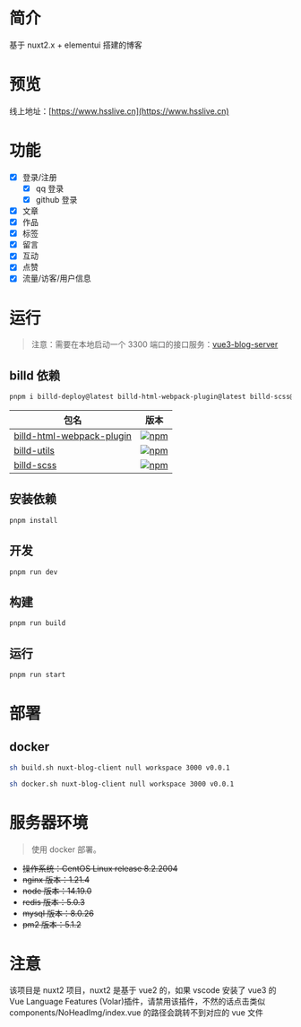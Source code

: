 # 简介

基于 nuxt2.x + elementui 搭建的博客

# 预览

线上地址：[https://www.hsslive.cn](https://www.hsslive.cn)

# 功能

- [x] 登录/注册
  - [x] qq 登录
  - [x] github 登录
- [x] 文章
- [x] 作品
- [x] 标签
- [x] 留言
- [x] 互动
- [x] 点赞
- [x] 流量/访客/用户信息

# 运行

> 注意：需要在本地启动一个 3300 端口的接口服务：[vue3-blog-server](https://github.com/galaxy-s10/vue3-blog-server)

## billd 依赖

```sh
pnpm i billd-deploy@latest billd-html-webpack-plugin@latest billd-scss@latest billd-utils@latest
```

| 包名                                                                                 | 版本                                                                                                                      |
| ------------------------------------------------------------------------------------ | ------------------------------------------------------------------------------------------------------------------------- |
| [billd-html-webpack-plugin](https://github.com/galaxy-s10/billd-html-webpack-plugin) | [![npm](https://img.shields.io/npm/v/billd-html-webpack-plugin)](https://www.npmjs.com/package/billd-html-webpack-plugin) |
| [billd-utils](https://github.com/galaxy-s10/billd-utils)                             | [![npm](https://img.shields.io/npm/v/billd-utils)](https://www.npmjs.com/package/billd-utils)                             |
| [billd-scss](https://github.com/galaxy-s10/billd-scss)                               | [![npm](https://img.shields.io/npm/v/billd-scss)](https://www.npmjs.com/package/billd-scss)                               |

## 安装依赖

```sh
pnpm install
```

## 开发

```sh
pnpm run dev
```

## 构建

```sh
pnpm run build
```

## 运行

```sh
pnpm run start
```

# 部署

## docker

```sh
sh build.sh nuxt-blog-client null workspace 3000 v0.0.1
```

```sh
sh docker.sh nuxt-blog-client null workspace 3000 v0.0.1
```

# 服务器环境

> 使用 docker 部署。

- ~~操作系统：CentOS Linux release 8.2.2004~~
- ~~nginx 版本：1.21.4~~
- ~~node 版本：14.19.0~~
- ~~redis 版本：5.0.3~~
- ~~mysql 版本：8.0.26~~
- ~~pm2 版本：5.1.2~~

# 注意

该项目是 nuxt2 项目，nuxt2 是基于 vue2 的，如果 vscode 安装了 vue3 的 Vue Language Features (Volar)插件，请禁用该插件，不然的话点击类似 components/NoHeadImg/index.vue 的路径会跳转不到对应的 vue 文件
